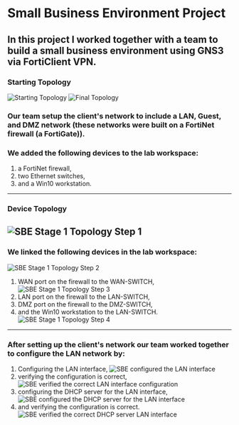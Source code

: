 # Small Business Environment Project
## In this project I worked together with a team to build a small business environment using GNS3 via FortiClient VPN.
### Starting Topology
![Starting Topology](https://github.com/iamroot-GitHub/Small-Business-Environment-Project/blob/9f21529a752862ab05b4f8d11650d52c04a7ffb4/Images/SBE%20Starting%20Topology.png)
![Final Topology](https://github.com/iamroot-GitHub/Small-Business-Environment-Project/blob/9f21529a752862ab05b4f8d11650d52c04a7ffb4/Images/SBE%20Final%20Topology.png)
### Our team setup the client's network to include a LAN, Guest, and DMZ network (these networks were built on a FortiNet firewall (a FortiGate)).
### We added the following devices to the lab workspace:
1. a FortiNet firewall,
2. two Ethernet switches,
3. and a Win10 workstation.
---
### Device Topology
![SBE Stage 1 Topology Step 1](https://github.com/iamroot-GitHub/Small-Business-Environment-Project/blob/f09713de194f6ce78cd05a4669a69451c6fcffd3/Images/SBE%20Stage%201%20Topology%20Step%201.png)
---
### We linked the following devices in the lab workspace:
![SBE Stage 1 Topology Step 2](https://github.com/iamroot-GitHub/Small-Business-Environment-Project/blob/b5c86f7061868929e135293a00e20a7762f0ea6f/Images/SBE%20Stage%201%20Topology%20Step%202.png)
1. WAN port on the firewall to the WAN-SWITCH,
![SBE Stage 1 Topology Step 3](https://github.com/iamroot-GitHub/Small-Business-Environment-Project/blob/e166ee5785f8f657e7185f423668d92b579fe597/Images/SBE%20Stage%201%20Topology%20Step%203.png)
2. LAN port on the firewall to the LAN-SWITCH,
3. DMZ port on the firewall to the DMZ-SWITCH,
4. and the Win10 workstation to the LAN-SWITCH.
![SBE Stage 1 Topology Step 4](https://github.com/iamroot-GitHub/Small-Business-Environment-Project/blob/a54342c71a3c0cd70210251f5d978146b54bd81a/Images/SBE%20Stage%201%20Topology%20Step%204.png)
---
### After setting up the client's network our team worked together to configure the LAN network by:
1. Configuring the LAN interface,
![SBE configured the LAN interface](https://github.com/iamroot-GitHub/Small-Business-Environment-Project/blob/2ed1f4f1115ca96a76dcb47c398877cffe4a4dde/Images/SBE%20configured%20the%20LAN%20interface.png)
2. verifying the configuration is correct,
![SBE verified the correct LAN interface configuration](https://github.com/iamroot-GitHub/Small-Business-Environment-Project/blob/33d112a03bb928ba2af1d0fa924b0d34c9f498b5/Images/SBE%20verified%20the%20correct%20LAN%20interface%20configuration.png)
3. configuring the DHCP server for the LAN interface,
![SBE configured the DHCP server for the LAN interface](https://github.com/iamroot-GitHub/Small-Business-Environment-Project/blob/c27acebb51fc936019e32b15ad8dba75823acb0e/Images/SBE%20configured%20the%20DHCP%20server%20for%20the%20LAN%20interface.png)
4. and verifying the configuration is correct.
![SBE verified the correct DHCP server LAN interface](https://github.com/iamroot-GitHub/Small-Business-Environment-Project/blob/8f7ba1dcc79c3f4710b4d38828b151ab51774e88/Images/SBE%20verified%20the%20correct%20DHCP%20server%20LAN%20interface.png)
